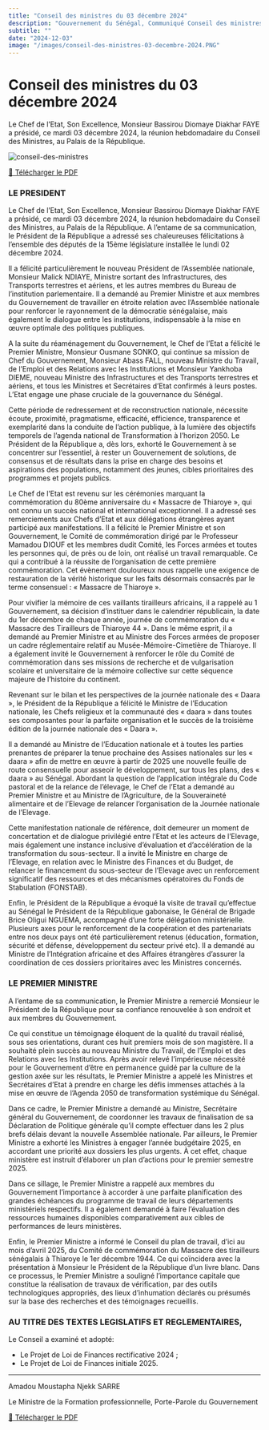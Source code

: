 ```yaml
---
title: "Conseil des ministres du 03 décembre 2024"
description: "Gouvernement du Sénégal, Communiqué Conseil des ministres du mardi 03 décembre 2024 avec le président Bassirou Diomaye Faye et le premier ministre Ousmane Sonko."
subtitle: ""
date: "2024-12-03"
image: "/images/conseil-des-ministres-03-decembre-2024.PNG"
---
```


# Conseil des ministres du 03 décembre 2024

Le Chef de l’Etat, Son Excellence, Monsieur Bassirou Diomaye Diakhar FAYE a présidé, ce mardi 03 décembre 2024, la réunion hebdomadaire du Conseil des Ministres, au Palais de la République.

![conseil-des-ministres](/images/conseil-des-ministres-03-decembre-2024.PNG)

<a href="/pdf/communiques/conseil-des-ministres-du-03-decembre-2024.pdf" target="_blank">📄 Télécharger le PDF</a>

### LE PRESIDENT

Le Chef de l’Etat, Son Excellence, Monsieur Bassirou Diomaye Diakhar FAYE a présidé, ce mardi 03 décembre 2024, la réunion hebdomadaire du Conseil des Ministres, au Palais de la République. A l’entame de sa communication, le Président de la République a adressé ses chaleureuses félicitations à l’ensemble des députés de la 15ème législature installée le lundi 02 décembre 2024.

Il a félicité particulièrement le nouveau Président de l’Assemblée nationale, Monsieur Malick NDIAYE, Ministre sortant des Infrastructures, des Transports terrestres et aériens, et les autres membres du Bureau de l’institution parlementaire. Il a demandé au Premier Ministre et aux membres du Gouvernement de travailler en étroite relation avec l’Assemblée nationale pour renforcer le rayonnement de la démocratie sénégalaise, mais également le dialogue entre les institutions, indispensable à la mise en œuvre optimale des politiques publiques.

A la suite du réaménagement du Gouvernement, le Chef de l’Etat a félicité le Premier Ministre, Monsieur Ousmane SONKO, qui continue sa mission de Chef du Gouvernement, Monsieur Abass FALL, nouveau Ministre du Travail, de l’Emploi et des Relations avec les Institutions et Monsieur Yankhoba DIEME, nouveau Ministre des Infrastructures et des Transports terrestres et aériens, et tous les Ministres et Secrétaires d’Etat confirmés à leurs postes. L’Etat engage une phase cruciale de la gouvernance du Sénégal.

Cette période de redressement et de reconstruction nationale, nécessite écoute, proximité, pragmatisme, efficacité, efficience, transparence et exemplarité dans la conduite de l’action publique, à la lumière des objectifs temporels de l’agenda national de Transformation à l’horizon 2050. Le Président de la République a, dès lors, exhorté le Gouvernement à se concentrer sur l’essentiel, à rester un Gouvernement de solutions, de consensus et de résultats dans la prise en charge des besoins et aspirations des populations, notamment des jeunes, cibles prioritaires des programmes et projets publics.

Le Chef de l’Etat est revenu sur les cérémonies marquant la commémoration du 80ème anniversaire du « Massacre de Thiaroye », qui ont connu un succès national et international exceptionnel. Il a adressé ses remerciements aux Chefs d’Etat et aux délégations étrangères ayant participé aux manifestations. Il a félicité le Premier Ministre et son Gouvernement, le Comité de commémoration dirigé par le Professeur Mamadou DIOUF et les membres dudit Comité, les Forces armées et toutes les personnes qui, de près ou de loin, ont réalisé un travail remarquable. Ce qui a contribué à la réussite de l’organisation de cette première commémoration. Cet évènement douloureux nous rappelle une exigence de restauration de la vérité historique sur les faits désormais consacrés par le terme consensuel : « Massacre de Thiaroye ».

Pour vivifier la mémoire de ces vaillants tirailleurs africains, il a rappelé au 1 Gouvernement, sa décision d’instituer dans le calendrier républicain, la date du 1er décembre de chaque année, journée de commémoration du « Massacre des Tirailleurs de Thiaroye 44 ». Dans le même esprit, il a demandé au Premier Ministre et au Ministre des Forces armées de proposer un cadre réglementaire relatif au Musée-Mémoire-Cimetière de Thiaroye. Il a également invité le Gouvernement à renforcer le rôle du Comité de commémoration dans ses missions de recherche et de vulgarisation scolaire et universitaire de la mémoire collective sur cette séquence majeure de l’histoire du continent.

Revenant sur le bilan et les perspectives de la journée nationale des « Daara », le Président de la République a félicité le Ministre de l’Education nationale, les Chefs religieux et la communauté des « daara » dans toutes ses composantes pour la parfaite organisation et le succès de la troisième édition de la journée nationale des « Daara ».

Il a demandé au Ministre de l’Education nationale et à toutes les parties prenantes de préparer la tenue prochaine des Assises nationales sur les « daara » afin de mettre en œuvre à partir de 2025 une nouvelle feuille de route consensuelle pour asseoir le développement, sur tous les plans, des « daara » au Sénégal. Abordant la question de l’application intégrale du Code pastoral et de la relance de l’élevage, le Chef de l’Etat a demandé au Premier Ministre et au Ministre de l’Agriculture, de la Souveraineté alimentaire et de l’Elevage de relancer l’organisation de la Journée nationale de l’Elevage.

Cette manifestation nationale de référence, doit demeurer un moment de concertation et de dialogue privilégié entre l’Etat et les acteurs de l’Elevage, mais également une instance inclusive d’évaluation et d’accélération de la transformation du sous-secteur. Il a invité le Ministre en charge de l’Elevage, en relation avec le Ministre des Finances et du Budget, de relancer le financement du sous-secteur de l’Elevage avec un renforcement significatif des ressources et des mécanismes opératoires du Fonds de Stabulation (FONSTAB).

Enfin, le Président de la République a évoqué la visite de travail qu’effectue au Sénégal le Président de la République gabonaise, le Général de Brigade Brice Oligui NGUEMA, accompagné d’une forte délégation ministérielle. Plusieurs axes pour le renforcement de la coopération et des partenariats entre nos deux pays ont été particulièrement retenus (éducation, formation, sécurité et défense, développement du secteur privé etc). Il a demandé au Ministre de l’Intégration africaine et des Affaires étrangères d’assurer la coordination de ces dossiers prioritaires avec les Ministres concernés.

### LE PREMIER MINISTRE

A l’entame de sa communication, le Premier Ministre a remercié Monsieur le Président de la République pour sa confiance renouvelée à son endroit et aux membres du Gouvernement.

Ce qui constitue un témoignage éloquent de la qualité du travail réalisé, sous ses orientations, durant ces huit premiers mois de son magistère. Il a souhaité plein succès au nouveau Ministre du Travail, de l’Emploi et des Relations avec les Institutions. Après avoir relevé l’impérieuse nécessité pour le Gouvernement d’être en permanence guidé par la culture de la gestion axée sur les résultats, le Premier Ministre a appelé les Ministres et Secrétaires d’Etat à prendre en charge les défis immenses attachés à la mise en œuvre de l’Agenda 2050 de transformation systémique du Sénégal.

Dans ce cadre, le Premier Ministre a demandé au Ministre, Secrétaire général du Gouvernement, de coordonner les travaux de finalisation de sa Déclaration de Politique générale qu’il compte effectuer dans les 2 plus brefs délais devant la nouvelle Assemblée nationale. Par ailleurs, le Premier Ministre a exhorté les Ministres à engager l’année budgétaire 2025, en accordant une priorité aux dossiers les plus urgents. À cet effet, chaque ministère est instruit d’élaborer un plan d’actions pour le premier semestre 2025.

Dans ce sillage, le Premier Ministre a rappelé aux membres du Gouvernement l’importance à accorder à une parfaite planification des grandes échéances du programme de travail de leurs départements ministériels respectifs. Il a également demandé à faire l’évaluation des ressources humaines disponibles comparativement aux cibles de performances de leurs ministères.

Enfin, le Premier Ministre a informé le Conseil du plan de travail, d’ici au mois d’avril 2025, du Comité de commémoration du Massacre des tirailleurs sénégalais à Thiaroye le 1er décembre 1944. Ce qui coïncidera avec la présentation à Monsieur le Président de la République d’un livre blanc. Dans ce processus, le Premier Ministre a souligné l’importance capitale que constitue la réalisation de travaux de vérification, par des outils technologiques appropriés, des lieux d’inhumation déclarés ou présumés sur la base des recherches et des témoignages recueillis.

### AU TITRE DES TEXTES LEGISLATIFS ET REGLEMENTAIRES,

Le Conseil a examiné et adopté:

- Le Projet de Loi de Finances rectificative 2024 ;
- Le Projet de Loi de Finances initiale 2025.

---

Amadou Moustapha Njekk SARRE

Le Ministre de la Formation professionnelle, Porte-Parole du Gouvernement

<a href="/pdf/communiques/conseil-des-ministres-du-03-decembre-2024.pdf" target="_blank">📄 Télécharger le PDF</a>
